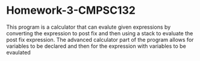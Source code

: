 # Homework-3-CMPSC132
This program is a calculator that can evalute given expressions by converting the expression to post fix and then using a stack to evaluate the post fix expression. The advanced calculator part of the program allows for variables to be declared and then for the expression with variables to be evaulated
